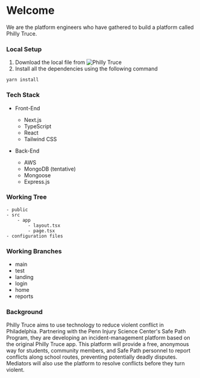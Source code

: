 # Welcome

We are the platform engineers who have gathered to build a platform called Philly Truce.

### Local Setup

1. Download the local file from ![Philly Truce](git@github.com:johnjang94/phillytruce-frontend.git)
2. Install all the dependencies using the following command

```
yarn install
```

### Tech Stack

- Front-End

  - Next.js
  - TypeScript
  - React
  - Tailwind CSS

- Back-End
  - AWS
  - MongoDB (tentative)
  - Mongoose
  - Express.js

### Working Tree

```
- public
- src
    - app
        - layout.tsx
        - page.tsx
- configuration files
```

### Working Branches

- main
- test
- landing
- login
- home
- reports

### Background

Philly Truce aims to use technology to reduce violent conflict in Philadelphia. Partnering with the Penn Injury Science Center's Safe Path Program, they are developing an incident-management platform based on the original Philly Truce app. This platform will provide a free, anonymous way for students, community members, and Safe Path personnel to report conflicts along school routes, preventing potentially deadly disputes. Mediators will also use the platform to resolve conflicts before they turn violent.
